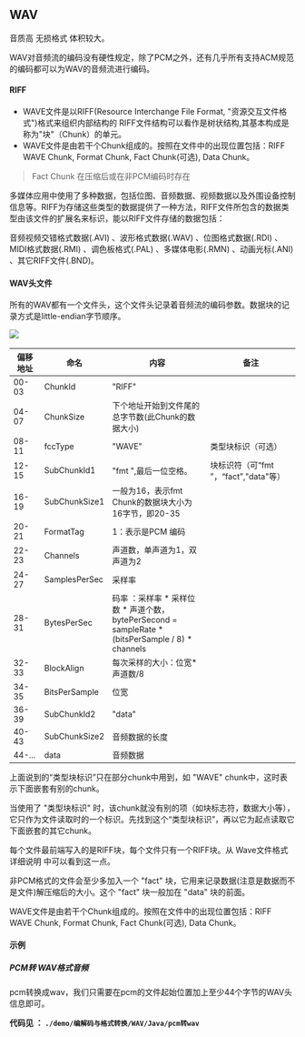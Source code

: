 ## WAV

音质高 无损格式 体积较大。

WAV对音频流的编码没有硬性规定，除了PCM之外，还有几乎所有支持ACM规范的编码都可以为WAV的音频流进行编码。

#### RIFF

- WAVE文件是以RIFF(Resource Interchange File Format, "资源交互文件格式")格式来组织内部结构的
  RIFF文件结构可以看作是树状结构,其基本构成是称为"块"（Chunk）的单元。
- WAVE文件是由若干个Chunk组成的。按照在文件中的出现位置包括：RIFF WAVE Chunk, Format Chunk, Fact Chunk(可选), Data Chunk。

> Fact Chunk 在压缩后或在非PCM编码时存在



多媒体应用中使用了多种数据，包括位图、音频数据、视频数据以及外围设备控制信息等。RIFF为存储这些类型的数据提供了一种方法，RIFF文件所包含的数据类型由该文件的扩展名来标识，能以RIFF文件存储的数据包括：

音频视频交错格式数据(.AVI) 、波形格式数据(.WAV) 、位图格式数据(.RDI) 、MIDI格式数据(.RMI) 、调色板格式(.PAL) 、多媒体电影(.RMN) 、动画光标(.ANI) 、其它RIFF文件(.BND)。 

#### WAV头文件

所有的WAV都有一个文件头，这个文件头记录着音频流的编码参数。数据块的记录方式是little-endian字节顺序。

![](.\..\png\wav_header.png)

| 偏移地址 | 命名          | 内容                                                         | 备注                                  |
| -------- | ------------- | ------------------------------------------------------------ | ------------------------------------- |
| 00-03    | ChunkId       | "RIFF"                                                       |                                       |
| 04-07    | ChunkSize     | 下个地址开始到文件尾的总字节数(此Chunk的数据大小)            |                                       |
| 08-11    | fccType       | "WAVE"                                                       | 类型块标识（可选）                    |
| 12-15    | SubChunkId1   | "fmt ",最后一位空格。                                        | 块标识符（可“fmt ”，“fact”,"data"等） |
| 16-19    | SubChunkSize1 | 一般为16，表示fmt Chunk的数据块大小为16字节，即20-35         |                                       |
| 20-21    | FormatTag     | 1：表示是PCM 编码                                            |                                       |
| 22-23    | Channels      | 声道数，单声道为1，双声道为2                                 |                                       |
| 24-27    | SamplesPerSec | 采样率                                                       |                                       |
| 28-31    | BytesPerSec   | 码率 ：采样率 * 采样位数 * 声道个数，bytePerSecond = sampleRate * (bitsPerSample / 8) * channels |                                       |
| 32-33    | BlockAlign    | 每次采样的大小：位宽*声道数/8                                |                                       |
| 34-35    | BitsPerSample | 位宽                                                         |                                       |
| 36-39    | SubChunkId2   | "data"                                                       |                                       |
| 40-43    | SubChunkSize2 | 音频数据的长度                                               |                                       |
| 44-...   | data          | 音频数据                                                     |                                       |

上面说到的“类型块标识”只在部分chunk中用到，如 "WAVE" chunk中，这时表示下面嵌套有别的chunk。

当使用了 "类型块标识" 时，该chunk就没有别的项（如块标志符，数据大小等），它只作为文件读取时的一个标识。先找到这个“类型块标识”，再以它为起点读取它下面嵌套的其它chunk。 

每个文件最前端写入的是RIFF块，每个文件只有一个RIFF块。从 Wave文件格式详细说明 中可以看到这一点。

非PCM格式的文件会至少多加入一个 "fact" 块，它用来记录数据(注意是数据而不是文件)解压缩后的大小。这个 "fact" 块一般加在 "data" 块的前面。 

WAVE文件是由若干个Chunk组成的。按照在文件中的出现位置包括：RIFF WAVE Chunk, Format Chunk, Fact Chunk(可选), Data Chunk。

#### 示例

##### PCM转 WAV格式音频

pcm转换成wav，我们只需要在pcm的文件起始位置加上至少44个字节的WAV头信息即可。

**代码见 ： `./demo/编解码与格式转换/WAV/Java/pcm转wav`**